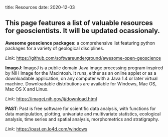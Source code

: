 title: Resources
date: 2020-12-03

## **This page features a list of valuable resources for geoscientists. It will be updated ocassionaly.**

**Awesome geoscience packages:** a comprehensive list featuring python packages for a variety of geological disciplines.

*Link:* https://github.com/softwareunderground/awesome-open-geoscience


**ImageJ**: ImageJ is a public domain Java image processing program inspired by NIH Image for the Macintosh. It runs, either as an online applet or as a downloadable application, on any computer with a Java 1.4 or later virtual machine. Downloadable distributions are available for Windows, Mac OS, Mac OS X and Linux.

*Link:* https://imagej.nih.gov/ij/download.html


**PAST**: Past is free software for scientific data analysis, with functions for data manipulation, plotting, univariate and multivariate statistics, ecological analysis, time series and spatial analysis, morphometrics and stratigraphy.

*Link:* https://past.en.lo4d.com/windows





